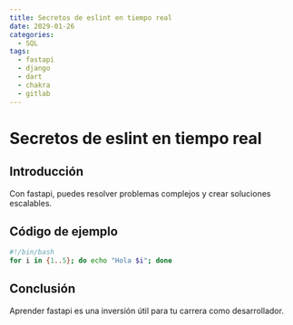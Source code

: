 ```yaml
---
title: Secretos de eslint en tiempo real
date: 2029-01-26
categories:
  - SQL
tags:
  - fastapi
  - django
  - dart
  - chakra
  - gitlab
---
```


# Secretos de eslint en tiempo real

## Introducción

Con fastapi, puedes resolver problemas complejos y crear soluciones escalables.

## Código de ejemplo

```bash
#!/bin/bash
for i in {1..5}; do echo "Hola $i"; done
```

## Conclusión

Aprender fastapi es una inversión útil para tu carrera como desarrollador.